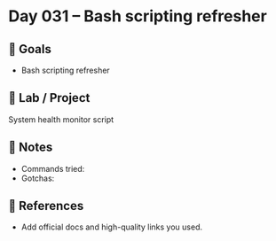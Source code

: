 # Day 031 – Bash scripting refresher

## 🎯 Goals
- Bash scripting refresher

## 🔧 Lab / Project
System health monitor script

## 📝 Notes
- Commands tried:
- Gotchas:

## 🔎 References
- Add official docs and high-quality links you used.
